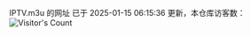 IPTV.m3u 的网址 已于 2025-01-15 06:15:36 更新，本仓库访客数：![Visitor's Count](https://profile-counter.glitch.me/hero1898_tv/count.svg)

